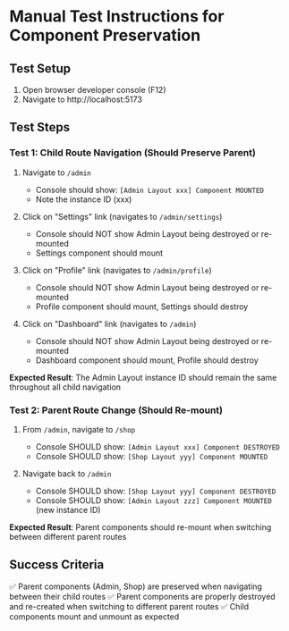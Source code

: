 # Manual Test Instructions for Component Preservation

## Test Setup
1. Open browser developer console (F12)
2. Navigate to http://localhost:5173

## Test Steps

### Test 1: Child Route Navigation (Should Preserve Parent)
1. Navigate to `/admin` 
   - Console should show: `[Admin Layout xxx] Component MOUNTED`
   - Note the instance ID (xxx)

2. Click on "Settings" link (navigates to `/admin/settings`)
   - Console should NOT show Admin Layout being destroyed or re-mounted
   - Settings component should mount

3. Click on "Profile" link (navigates to `/admin/profile`)
   - Console should NOT show Admin Layout being destroyed or re-mounted
   - Profile component should mount, Settings should destroy

4. Click on "Dashboard" link (navigates to `/admin`)
   - Console should NOT show Admin Layout being destroyed or re-mounted
   - Dashboard component should mount, Profile should destroy

**Expected Result**: The Admin Layout instance ID should remain the same throughout all child navigation

### Test 2: Parent Route Change (Should Re-mount)
1. From `/admin`, navigate to `/shop`
   - Console SHOULD show: `[Admin Layout xxx] Component DESTROYED`
   - Console SHOULD show: `[Shop Layout yyy] Component MOUNTED`

2. Navigate back to `/admin`
   - Console SHOULD show: `[Shop Layout yyy] Component DESTROYED`
   - Console SHOULD show: `[Admin Layout zzz] Component MOUNTED` (new instance ID)

**Expected Result**: Parent components should re-mount when switching between different parent routes

## Success Criteria
✅ Parent components (Admin, Shop) are preserved when navigating between their child routes
✅ Parent components are properly destroyed and re-created when switching to different parent routes
✅ Child components mount and unmount as expected